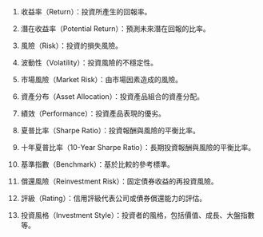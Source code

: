 

1. 收益率（Return）：投資所產生的回報率。

2. 潛在收益率（Potential Return）：預測未來潛在回報的比率。

3. 風險（Risk）：投資的損失風險。

4. 波動性（Volatility）：投資風險的不穩定性。

5. 市場風險（Market Risk）：由市場因素造成的風險。

6. 資產分布（Asset Allocation）：投資產品組合的資產分配。

7. 績效（Performance）：投資產品表現的優劣。

8. 夏普比率（Sharpe Ratio）：投資報酬與風險的平衡比率。

9. 十年夏普比率（10-Year Sharpe Ratio）：長期投資報酬與風險的平衡比率。

10. 基準指數（Benchmark）：基於比較的參考標準。

11. 償還風險（Reinvestment Risk）：固定債券收益的再投資風險。

12. 評級（Rating）：信用評級代表公司或債券償還能力的評估。

13. 投資風格（Investment Style）：投資者的風格，包括價值、成長、大盤指數等。